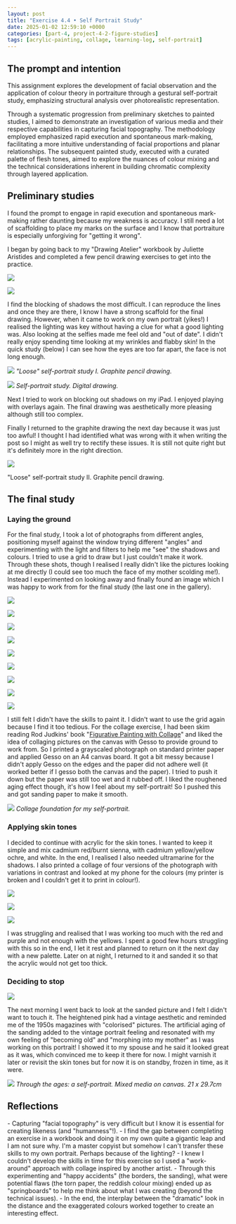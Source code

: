 ```yaml
---
layout: post
title: "Exercise 4.4 • Self Portrait Study"
date: 2025-01-02 12:59:10 +0000
categories: [part-4, project-4-2-figure-studies]
tags: [acrylic-painting, collage, learning-log, self-portrait]
---
```


## The prompt and intention
<!-- /wp:heading --><!-- wp:paragraph -->

This assignment explores the development of facial observation and the application of colour theory in portraiture through a gestural self-portrait study, emphasizing structural analysis over photorealistic representation.

<!-- /wp:paragraph --><!-- wp:paragraph -->

Through a systematic progression from preliminary sketches to painted studies, I aimed to demonstrate an investigation of various media and their respective capabilities in capturing facial topography. The methodology employed emphasized rapid execution and spontaneous mark-making, facilitating a more intuitive understanding of facial proportions and planar relationships. The subsequent painted study, executed with a curated palette of flesh tones, aimed to explore the nuances of colour mixing and the technical considerations inherent in building chromatic complexity through layered application.

<!-- /wp:paragraph --><!-- wp:heading -->
## Preliminary studies
<!-- /wp:heading --><!-- wp:paragraph -->

I found the prompt to engage in rapid execution and spontaneous mark-making rather daunting because my weakness is accuracy. I still need a lot of scaffolding to place my marks on the surface and I know that portraiture is especially unforgiving for "getting it wrong".

<!-- /wp:paragraph --><!-- wp:paragraph -->

I began by going back to my "Drawing Atelier" workbook by Juliette Aristides and completed a few pencil drawing exercises to get into the practice.

<!-- /wp:paragraph --><!-- wp:jetpack/tiled-gallery {"columns":2,"columnWidths":[["49.79138","50.20862"]],"ids":[1322,1323]} -->

![](https://i0.wp.com/oca-wp-journals.s3.eu-west-2.amazonaws.com/wp-content/uploads/sites/5355/2025/01/Document_2025-01-02_105555-scaled.jpeg?ssl=1)

![](https://i0.wp.com/oca-wp-journals.s3.eu-west-2.amazonaws.com/wp-content/uploads/sites/5355/2025/01/Document_2025-01-02_105555_1-scaled.jpeg?ssl=1)

<!-- /wp:jetpack/tiled-gallery --><!-- wp:paragraph -->

I find the blocking of shadows the most difficult. I can reproduce the lines and once they are there, I know I have a strong scaffold for the final drawing. However, when it came to work on my own portrait (yikes!) I realised the lighting was key without having a clue for what a good lighting was. Also looking at the selfies made me feel old and "out of date". I didn't really enjoy spending time looking at my wrinkles and flabby skin! In the quick study (below) I can see how the eyes are too far apart, the face is not long enough.

<!-- /wp:paragraph --><!-- wp:image {"id":1340,"sizeSlug":"full","linkDestination":"none"} -->
![](https://spaces.oca.ac.uk/gaellelog/wp-content/uploads/sites/5355/2025/01/IMG_8681-scaled.jpeg)
_"Loose" self-portrait study I. Graphite pencil drawing._
<!-- /wp:image --><!-- wp:image {"id":1341,"sizeSlug":"full","linkDestination":"none"} -->
![](https://spaces.oca.ac.uk/gaellelog/wp-content/uploads/sites/5355/2025/01/IMG_0151-scaled.jpg)
_Self-portrait study. Digital drawing._
<!-- /wp:image --><!-- wp:paragraph -->

Next I tried to work on blocking out shadows on my iPad. I enjoyed playing with overlays again. The final drawing was aesthetically more pleasing although still too complex.

<!-- /wp:paragraph --><!-- wp:paragraph -->

Finally I returned to the graphite drawing the next day because it was just too awful! I thought I had identified what was wrong with it when writing the post so I might as well try to rectify these issues. It is still not quite right but it's definitely more in the right direction.

<!-- /wp:paragraph --><!-- wp:image {"id":1359,"sizeSlug":"full","linkDestination":"none"} -->
![](https://spaces.oca.ac.uk/gaellelog/wp-content/uploads/sites/5355/2025/01/Document_2025-01-03_084203.jpeg)
<!-- /wp:image --><!-- wp:paragraph -->

"Loose" self-portrait study II. Graphite pencil drawing.

<!-- /wp:paragraph --><!-- wp:heading -->
## The final study
<!-- /wp:heading --><!-- wp:heading {"level":3} -->
### Laying the ground
<!-- /wp:heading --><!-- wp:paragraph -->

For the final study, I took a lot of photographs from different angles, positioning myself against the window trying different "angles" and experimenting with the light and filters to help me "see" the shadows and colours. I tried to use a grid to draw but I just couldn't make it work. Through these shots, though I realised I really didn't like the pictures looking at me directly (I could see too much the face of my mother scolding me!). Instead I experimented on looking away and finally found an image which I was happy to work from for the final study (the last one in the gallery).

<!-- /wp:paragraph --><!-- wp:jetpack/tiled-gallery {"columns":3,"columnWidths":[["25.00000","25.00000","25.00000","25.00000"],["33.33333","33.33333","33.33333"],["50.00000","50.00000"]],"ids":[1337,1324,1328,1330,1329,1325,1335,1332,1339]} -->

![](https://i0.wp.com/oca-wp-journals.s3.eu-west-2.amazonaws.com/wp-content/uploads/sites/5355/2025/01/IMG_8591-scaled.jpeg?ssl=1)

![](https://i0.wp.com/oca-wp-journals.s3.eu-west-2.amazonaws.com/wp-content/uploads/sites/5355/2025/01/IMG_8595-scaled.jpeg?ssl=1)

![](https://i0.wp.com/oca-wp-journals.s3.eu-west-2.amazonaws.com/wp-content/uploads/sites/5355/2025/01/IMG_8607-scaled.jpeg?ssl=1)

![](https://i0.wp.com/oca-wp-journals.s3.eu-west-2.amazonaws.com/wp-content/uploads/sites/5355/2025/01/IMG_8599-scaled.jpeg?ssl=1)

![](https://i0.wp.com/oca-wp-journals.s3.eu-west-2.amazonaws.com/wp-content/uploads/sites/5355/2025/01/IMG_8606-scaled.jpeg?ssl=1)

![](https://i0.wp.com/oca-wp-journals.s3.eu-west-2.amazonaws.com/wp-content/uploads/sites/5355/2025/01/IMG_8610-scaled.jpeg?ssl=1)

![](https://i0.wp.com/oca-wp-journals.s3.eu-west-2.amazonaws.com/wp-content/uploads/sites/5355/2025/01/IMG_8611-scaled.jpeg?ssl=1)

![](https://i0.wp.com/oca-wp-journals.s3.eu-west-2.amazonaws.com/wp-content/uploads/sites/5355/2025/01/IMG_8612-scaled.jpeg?ssl=1)

![](https://i0.wp.com/oca-wp-journals.s3.eu-west-2.amazonaws.com/wp-content/uploads/sites/5355/2025/01/IMG_8643-3-scaled.jpeg?ssl=1)

<!-- /wp:jetpack/tiled-gallery --><!-- wp:paragraph -->

I still felt I didn't have the skills to paint it. I didn't want to use the grid again because I find it too tedious. For the collage exercise, I had been skim reading Rod Judkins' book "[Figurative Painting with Collage](https://www.jacksonsart.com/figurative-painting-with-collage-book-by-rod-judkins)" and liked the idea of collaging pictures on the canvas with Gesso to provide ground to work from. So I printed a grayscaled photograph on standard printer paper and applied Gesso on an A4 canvas board. It got a bit messy because I didn't apply Gesso on the edges and the paper did not adhere well (it worked better if I gesso both the canvas and the paper). I tried to push it down but the paper was still too wet and it rubbed off. I liked the roughened aging effect though, it's how I feel about my self-portrait! So I pushed this and got sanding paper to make it smooth.

<!-- /wp:paragraph --><!-- wp:image {"id":1343,"sizeSlug":"full","linkDestination":"none"} -->
![](https://spaces.oca.ac.uk/gaellelog/wp-content/uploads/sites/5355/2025/01/IMG_8653-scaled.jpeg)
_Collage foundation for my self-portrait._
<!-- /wp:image --><!-- wp:heading {"level":3} -->
### Applying skin tones
<!-- /wp:heading --><!-- wp:paragraph -->

I decided to continue with acrylic for the skin tones. I wanted to keep it simple and mix cadmium red/burnt sienna, with cadmium yellow/yellow ochre, and white. In the end, I realised I also needed ultramarine for the shadows. I also printed a collage of four versions of the photograph with variations in contrast and looked at my phone for the colours (my printer is broken and I couldn't get it to print in colour!).

<!-- /wp:paragraph --><!-- wp:jetpack/tiled-gallery {"columns":3,"columnWidths":[["26.50241","26.50241","46.99518"]],"ids":[1344,1345,1346]} -->

![](https://i0.wp.com/oca-wp-journals.s3.eu-west-2.amazonaws.com/wp-content/uploads/sites/5355/2025/01/IMG_8666-scaled.jpeg?ssl=1)

![](https://i0.wp.com/oca-wp-journals.s3.eu-west-2.amazonaws.com/wp-content/uploads/sites/5355/2025/01/IMG_8667-scaled.jpeg?ssl=1)

![](https://i0.wp.com/oca-wp-journals.s3.eu-west-2.amazonaws.com/wp-content/uploads/sites/5355/2025/01/IMG_8668-scaled.jpeg?ssl=1)

<!-- /wp:jetpack/tiled-gallery --><!-- wp:paragraph -->

I was struggling and realised that I was working too much with the red and purple and not enough with the yellows. I spent a good few hours struggling with this so in the end, I let it rest and planned to return on it the next day with a new palette. Later on at night, I returned to it and sanded it so that the acrylic would not get too thick.

<!-- /wp:paragraph --><!-- wp:heading {"level":3} -->
### Deciding to stop
<!-- /wp:heading --><!-- wp:media-text {"mediaId":1348,"mediaLink":"https://spaces.oca.ac.uk/gaellelog/?attachment_id=1348","mediaType":"image"} -->

![](https://spaces.oca.ac.uk/gaellelog/wp-content/uploads/sites/5355/2025/01/IMG_8670.jpeg)

<!-- wp:paragraph {"placeholder":"Content…"} -->

The next morning I went back to look at the sanded picture and I felt I didn't want to touch it. The heightened pink had a vintage aesthetic and reminded me of the 1950s magazines with "colorised" pictures. The artificial aging of the sanding added to the vintage portrait feeling and resonated with my own feeling of "becoming old" and "morphing into my mother" as I was working on this portrait! I showed it to my spouse and he said it looked great as it was, which convinced me to keep it there for now. I might varnish it later or revisit the skin tones but for now it is on standby, frozen in time, as it were.

<!-- /wp:paragraph -->

<!-- /wp:media-text --><!-- wp:image {"id":1347,"sizeSlug":"full","linkDestination":"none"} -->
![](https://spaces.oca.ac.uk/gaellelog/wp-content/uploads/sites/5355/2025/01/IMG_8684.jpeg)
_Through the ages: a self-portrait. Mixed media on canvas. 21 x 29.7cm_
<!-- /wp:image --><!-- wp:heading -->
## Reflections
<!-- /wp:heading --><!-- wp:list -->
<!-- wp:list-item -->- Capturing "facial topography" is very difficult but I know it is essential for creating likeness (and "humanness"!).
<!-- /wp:list-item --><!-- wp:list-item -->- I find the gap between completing an exercise in a workbook and doing it on my own quite a gigantic leap and I am not sure why. I'm a master copyist but somehow I can't transfer these skills to my own portrait. Perhaps because of the lighting?
<!-- /wp:list-item --><!-- wp:list-item -->- I knew I couldn't develop the skills in time for this exercise so I used a "work-around" approach with collage inspired by another artist.
<!-- /wp:list-item --><!-- wp:list-item -->- Through this experimenting and "happy accidents" (the borders, the sanding), what were potential flaws (the torn paper, the reddish colour mixing) ended up as "springboards" to help me think about what I was creating (beyond the technical issues).
<!-- /wp:list-item --><!-- wp:list-item -->- In the end, the interplay between the "dramatic" look in the distance and the exaggerated colours worked together to create an interesting effect.
<!-- /wp:list-item -->
<!-- /wp:list --><!-- wp:paragraph -->

<!-- /wp:paragraph -->